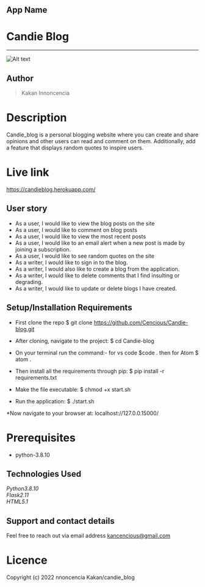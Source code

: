 ## App Name
# Candie Blog <br>
****
![Alt text](../Candie-blog/app/static/photos/blogs.png "Optional Title")

## Author
> Kakan Innoncencia

# Description
Candie_blog is a personal blogging website where you can create and share opinions and other users can read and comment on them. Additionally, add a feature that displays random quotes to inspire users.

# Live link
https://candieblog.herokuapp.com/


## User story
* As a user, I would like to view the blog posts on the site
* As a user, I would like to comment on blog posts
* As a user, I would like to view the most recent posts
* As a user, I would like to an email alert when a new post is made by joining a subscription.
* As a user, I would like to see random quotes on the site
* As a writer, I would like to sign in to the blog.
* As a writer, I would also like to create a blog from the application.
* As a writer, I would like to delete comments that I find insulting or degrading.
* As a writer, I would like to update or delete blogs I have created.

## Setup/Installation Requirements
* First clone the repo $ git clone https://github.com/Cencious/Candie-blog.git

* After cloning, navigate to the project: $ cd Candie-blog

* On your terminal run the command:- for vs code $code . then for Atom $ atom .

* Then install all the requirements through pip: $ pip install -r requirements.txt

* Make the file executable: $ chmod +x start.sh

* Run the application: $ ./start.sh

*Now navigate to your browser at: localhost://127.0.0.15000/


# Prerequisites
* python-3.8.10

## Technologies Used

*Python3.8.10*<br />
*Flask2.11*<br />
*HTML5.1*<br /> 


## Support and contact details
Feel free to reach out via email address  kancencious@gmail.com

# Licence
Copyright (c) 2022 nnoncencia Kakan/candie_blog